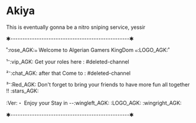 # Akiya
This is eventually gonna be a nitro sniping service, yessir


✱--------------------------------------------------✱

˚:rose_AGK:๑ Welcome to Algerian Gamers KingDom ๑:LOGO_AGK:˚

¹⁻:vip_AGK: Get your roles here : #deleted-channel

²⁻:chat_AGK: after that Come to : #deleted-channel

³⁻:Red_AGK: Don't forget to bring your friends to have more fun all together !! :stars_AGK:

:Ver:・ Enjoy your Stay in --:wingleft_AGK: :LOGO_AGK: :wingright_AGK:

✱--------------------------------------------------✱
